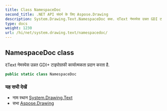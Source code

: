 ```yaml
---
title: Class NamespaceDoc
second_title: .NET API संदर्भ के लिए Aspose.Drawing
description: System.Drawing.Text.NamespaceDoc कक्ष. दText नेमस्पेस उन्नत GDI टइपग्रफ कर्यत्मकत प्रदन करत है.
type: docs
weight: 1230
url: /hi/net/system.drawing.text/namespacedoc/
---
```

## NamespaceDoc class

दText नेमस्पेस उन्नत GDI+ टाइपोग्राफी कार्यात्मकता प्रदान करता है.

```csharp
public static class NamespaceDoc
```

### यह सभी देखें

* नाम स्थान [System.Drawing.Text](../../system.drawing.text/)
* सभा [Aspose.Drawing](../../)


